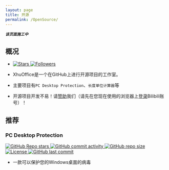 ```yaml
---
layout: page
title: 开源
permalink: /OpenSource/
---
```


***`该页面施工中`***

## 概况

- [![Stars](https://img.shields.io/github/stars/SessionHu?style=flat-square "Stars") ![Followers](https://img.shields.io/github/followers/SessionHu?style=flat-square)](https://github.com/SessionHu/)

- XhuOffice是一个在GitHub上进行开源项目的工作室。

- 主要项目有`PC Desktop Protection`、`长度单位计算器`等

- 开源项目开发不易！请[赞助][Session-Charge]我们（请先在您现在使用的浏览器上[登录][Login-B]Bilibili账号）！

[Session-Charge]: https://www.bilibili.com/v/pay/charge?upmid=645769214&upurl=//space.bilibili.com/645769214&upname=Session小胡&upavatar=https://i2.hdslb.com/bfs/face/77906db03b1eefac02613de184afad03f7bc58d7.jpg&oid=645769214&otype=up&from=zone "关注也行"
[Login-B]: https://passport.bilibili.com "登录Bilibili"

## 推荐

### PC Desktop Protection

[![GitHub Repo stars][PCDP-Stars] ![GitHub commit activity][PCDP-Commit-Activity] ![GitHub repo size][PCDP-Size] ![License][PCDP-License] ![GitHub last commit][PCDP-Last-Commit]][PCDP-Go]

- 一款可以保护您的Windows桌面的病毒

[PCDP-Commit-Activity]: https://img.shields.io/github/commit-activity/m/SessionHu/PC-Desktop-Protection-Virus?label=提交频率&style=flat-square
[PCDP-Last-Commit]: https://img.shields.io/github/last-commit/SessionHu/PC-Desktop-Protection-Virus?label=上次提交&style=flat-square
[PCDP-Stars]: https://img.shields.io/github/stars/SessionHu/PC-Desktop-Protection-Virus?label=Stars&style=flat-square
[PCDP-Size]: https://img.shields.io/github/repo-size/SessionHu/PC-Desktop-Protection-Virus?label=存储库大小&style=flat-square
[PCDP-License]: https://img.shields.io/badge/License-Apache%202.0-red?style=flat-square "License"
[PCDP-Go]: https://github.com/SessionHu/PC-Desktop-Protection-Virus/ "在GitHub上查看"
